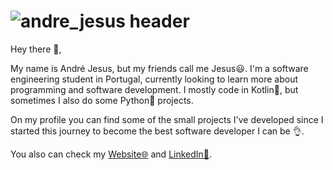 # ![andre_jesus header](https://user-images.githubusercontent.com/74548852/129958850-82dfc002-489d-4d54-99ac-3c7f3c9058fe.png)

Hey there 👋,

My name is André Jesus, but my friends call me Jesus😃. 
I'm a software engineering student in Portugal, currently looking to learn more about programming and software development. 
I mostly code in Kotlin📱, but sometimes I also do some Python🐍 projects.

On my profile you can find some of the small projects I've developed since I started this journey to become the best software developer I can be 👌.

You also can check my [Website🌐](https://sites.google.com/view/andre-jesus) and [LinkedIn🔗](https://www.linkedin.com/in/andre-jesus-engineering).
 
